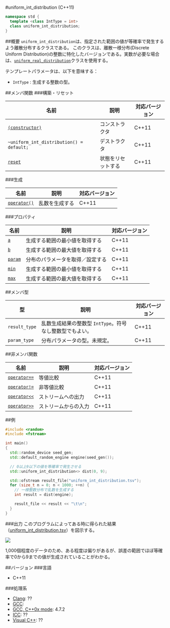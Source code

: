 #uniform_int_distribution (C++11)
```cpp
namespace std {
  template <class IntType = int>
  class uniform_int_distribution;
}
```

##概要
`uniform_int_distribution`は、指定された範囲の値が等確率で発生するよう離散分布するクラスである。 
このクラスは、離散一様分布(Discrete Uniform Distribution)の整数に特化したバージョンである。実数が必要な場合は、[`uniform_real_distribution`](./uniform_real_distribution.md)クラスを使用する。

テンプレートパラメータは、以下を意味する：

* `IntType` : 生成する整数の型。


##メンバ関数
###構築・リセット

| 名前 | 説明 | 対応バージョン |
|---------------------------------------------------------------------------|--------------------|-------|
| [`(constructor)`](./uniform_int_distribution/uniform_int_distribution.md) | コンストラクタ     | C++11 |
| `~uniform_int_distribution() = default;`                                  | デストラクタ       | C++11 |
| [`reset`](./uniform_int_distribution/reset.md)                            | 状態をリセットする | C++11 |


###生成

| 名前 | 説明 | 対応バージョン |
|-------------------------------------------------------|----------------|-------|
| [`operator()`](./uniform_int_distribution/op_call.md) | 乱数を生成する | C++11 |


###プロパティ

| 名前 | 説明 | 対応バージョン |
|------------------------------------------------|----------------------------------|-------|
| [`a`](./uniform_int_distribution/a.md)         | 生成する範囲の最小値を取得する   | C++11 |
| [`b`](./uniform_int_distribution/b.md)         | 生成する範囲の最大値を取得する   | C++11 |
| [`param`](./uniform_int_distribution/param.md) | 分布のパラメータを取得／設定する | C++11 |
| [`min`](./uniform_int_distribution/min.md)     | 生成する範囲の最小値を取得する   | C++11 |
| [`max`](./uniform_int_distribution/max.md)     | 生成する範囲の最大値を取得する   | C++11 |


##メンバ型

| 型 | 説明 | 対応バージョン |
|---------------|-------------------|-------|
| `result_type` | 乱数生成結果の整数型 `IntType`。符号なし整数型でもよい。 | C++11 |
| `param_type`  | 分布パラメータの型。未規定。 | C++11 |


##非メンバ関数

| 名前 | 説明 | 対応バージョン |
|------------------------------------------------------------|----------------------|-------|
| [`operator==`](./uniform_int_distribution/op_equal.md)     | 等値比較             | C++11 |
| [`operator!=`](./uniform_int_distribution/op_not_equal.md) | 非等値比較           | C++11 |
| [`operator<<`](./uniform_int_distribution/op_ostream.md)   | ストリームへの出力   | C++11 |
| [`operator>>`](./uniform_int_distribution/op_istream.md)   | ストリームからの入力 | C++11 |


##例
```cpp
#include <random>
#include <fstream>

int main() 
{
  std::random_device seed_gen;
  std::default_random_engine engine(seed_gen());

  // 0以上9以下の値を等確率で発生させる
  std::uniform_int_distribution<> dist(0, 9);

  std::ofstream result_file("uniform_int_distribution.tsv");
  for (size_t n = 0; n < 1000; ++n) {
    // 一様整数分布で乱数を生成する
    int result = dist(engine);

    result_file << result << "\t\n";
  }
}
```

###出力
このプログラムによってある時に得られた結果（[uniform_int_distribution.tsv](https://github.com/cpprefjp/image/blob/master/reference/random/uniform_int_distribution/uniform_int_distribution.tsv)）を図示する。

![](https://raw.github.com/cpprefjp/image/master/reference/random/uniform_int_distribution/uniform_int_distribution.png)

1,000個程度のデータのため、ある程度は偏りがあるが、誤差の範囲でほぼ等確率で0から9までの値が生成されていることがわかる。


##バージョン
###言語
- C++11

###処理系
- [Clang](/implementation#clang.md): ??
- [GCC](/implementation#gcc.md): 
- [GCC, C++0x mode](/implementation#gcc.md): 4.7.2
- [ICC](/implementation#icc.md): ??
- [Visual C++](/implementation#visual_cpp.md): ??



